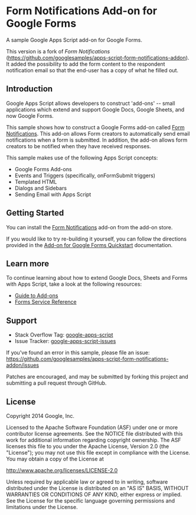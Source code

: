 Form Notifications Add-on for Google Forms
==========================================

A sample Google Apps Script add-on for Google Forms.

This version is a fork of <i>Form Notifications</i> 
(https://github.com/googlesamples/apps-script-form-notifications-addon).
It added the possibility to add the form content to the respondent 
notification email so that the end-user has a copy of what he filled out.

Introduction
------------

Google Apps Script allows developers to construct 'add-ons' -- small
applications which extend and support Google Docs, Google Sheets,
and now Google Forms.

This sample shows how to construct a Google Forms add-on called
[Form Notifications](https://chrome.google.com/webstore/detail/form-notifications/bbpdeojefjfhaelgljjcadpcckdfcdod).
This add-on allows Form creators to automatically
send email notifications when a form is submitted. In addition, the
add-on allows form creators to be notified when they have received
responses.

This sample makes use of the following Apps Script concepts:

* Google Forms Add-ons
* Events and Triggers (specifically, onFormSubmit triggers)
* Templated HTML
* Dialogs and Sidebars
* Sending Email with Apps Script



Getting Started
---------------

You can install the [Form Notifications](https://chrome.google.com/webstore/detail/form-notifications/bbpdeojefjfhaelgljjcadpcckdfcdod) add-on from the add-on
store.

If you would like to try re-building it yourself, you can follow the
directions provided in the [Add-on for Google Forms Quickstart](https://developers.google.com/apps-script/quickstart/forms-add-on) documentation.



Learn more
----------

To continue learning about how to extend Google Docs, Sheets and Forms
with Apps Script, take a look at the following resources:

* [Guide to Add-ons](https://developers.google.com/apps-script/add-ons/)
* [Forms Service Reference](https://developers.google.com/apps-script/reference/forms)



Support
-------

- Stack Overflow Tag: [google-apps-script](http://stackoverflow.com/questions/tagged/google-apps-script)
- Issue Tracker: [google-apps-script-issues](https://code.google.com/p/google-apps-script-issues/issues/list)

If you've found an error in this sample, please file an issue:
https://github.com/googlesamples/apps-script-form-notifications-addon/issues

Patches are encouraged, and may be submitted by forking this project and
submitting a pull request through GitHub.

License
-------

Copyright 2014 Google, Inc.

Licensed to the Apache Software Foundation (ASF) under one
or more contributor license agreements.  See the NOTICE file
distributed with this work for additional information
regarding copyright ownership.  The ASF licenses this file
to you under the Apache License, Version 2.0 (the
"License"); you may not use this file except in compliance
with the License.  You may obtain a copy of the License at

  http://www.apache.org/licenses/LICENSE-2.0

Unless required by applicable law or agreed to in writing,
software distributed under the License is distributed on an
"AS IS" BASIS, WITHOUT WARRANTIES OR CONDITIONS OF ANY
KIND, either express or implied.  See the License for the
specific language governing permissions and limitations
under the License.
